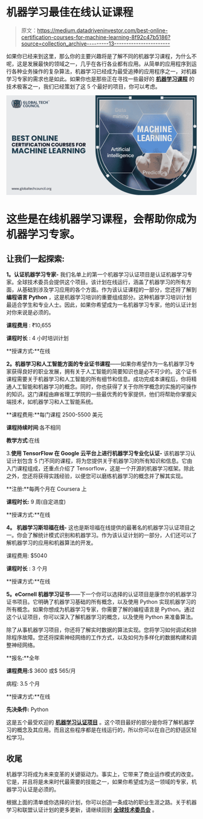 # 机器学习最佳在线认证课程

> 原文：<https://medium.datadriveninvestor.com/best-online-certification-courses-for-machine-learning-8f92c47b5186?source=collection_archive---------13----------------------->

如果你已经来到这里，那么你的主要兴趣将是了解不同的机器学习课程，为什么不呢，这是发展最快的领域之一，几乎在各行各业都有应用。从简单的应用程序到运行各种业务操作的复杂算法，机器学习已经成为最受追捧的应用程序之一，对机器学习专家的需求也是如此。如果你也是那些正在寻找一些最好的 [**机器学习课程**](https://www.globaltechcouncil.org/certifications/certified-machine-learning-expert/?utm_source=Article%20Submission&utm_medium=Off%20Page&utm_campaign=KM%2007%2F08%2F2020) 的技术极客之一，我们已经策划了这 5 个最好的项目，你可以考虑。

![](img/00b93e87506e4c31c5381be3c629178b.png)

# **这些是在线机器学习课程，会帮助你成为机器学习专家。**

## **让我们一起探索:**

**1。认证机器学习专家-** 我们名单上的第一个机器学习认证项目是认证机器学习专家。全球技术委员会提供这个项目。该计划在线运行，涵盖了机器学习的所有方面，从基础到涉及学习应用的各个方面。作为该认证课程的一部分，您还将了解到**编程语言 Python** ，这是机器学习培训的重要组成部分。这种机器学习培训计划最适合学生和专业人士。因此，如果你希望成为一名机器学习专家，他的认证计划对你来说是必须的。

**课程费用** : ₹10,655

**课程时长** : 4 小时培训计划

**授课方式:**在线

**2。机器学习和人工智能方面的专业证书课程**——如果你希望作为一名机器学习专家获得良好的职业发展，拥有关于人工智能的简要知识也是必不可少的。这个证书课程需要关于机器学习和人工智能的所有细节和信息。成功完成本课程后，你将精通人工智能和机器学习的概念。同时，你也获得了关于你所学概念的实施的可操作的知识。这门课程由麻省理工学院的一些最优秀的专家提供，他们将帮助你掌握尖端技术，如机器学习和人工智能系统。

**课程费用:**每门课程 2500-5500 美元

**课程持续时间**:各不相同

**教学方式**:在线

3.**使用 TensorFlow 在 Google 云平台上进行机器学习专业化认证-** 该机器学习认证计划包含 5 门不同的课程，将为您提供关于机器学习的所有知识和信息。它由入门课程组成，还重点介绍了 Tensorflow，这是一个开源的机器学习框架。除此之外，您还将获得实践经验，以便您可以磨练机器学习的概念并了解其实现。

**注册:**每两个月在 Coursera 上

**课程时长:** 9 周(自定进度)

**授课方式:**在线

**4。** **机器学习斯坦福在线-** 这也是斯坦福在线提供的最著名的机器学习认证项目之一。你会了解统计模式识别和机器学习。作为该认证计划的一部分，人们还可以了解机器学习的应用和机器算法的开发。

课程费用: $5040

**课程时长** : 3 个月

**授课方式:**在线

**5。eCornell 机器学习证书**——下一个你可以选择的认证项目是康奈尔的机器学习证书项目。它明确了机器学习基础的所有概念，以及使用 Python 实现机器学习的所有概念。如果你想成为机器学习专家，你需要了解的编程语言是 Python。通过这个认证项目，你可以深入了解机器学习的概念，以及使用 Python 来准备算法。

除了从事机器学习项目，你还将了解实时数据的算法实现。您将学习如何调试和排除程序故障。您还将探索神经网络的工作方式，以及如何为多样化的数据构建和调整神经网络。

**报名:**全年

**课程费用:**$ 3600 或$ 565/月

病程: 3.5 个月

**授课方式:**在线

**先决条件:** Python

这是五个最受欢迎的 [**机器学习认证项目**](https://www.globaltechcouncil.org/certifications/certified-machine-learning-expert/?utm_source=Article%20Submission&utm_medium=Off%20Page&utm_campaign=KM%2007%2F08%2F2020) 。这个项目最好的部分是你将了解机器学习的概念及其应用。而且这些程序都是在线运行的，所以你可以在自己的舒适区轻松学习。

## **收尾**

机器学习将成为未来变革的关键驱动力。事实上，它带来了商业运作模式的改变。它是，并且将是未来时代最需要的技能之一，如果你希望成为这一领域的专家，机器学习认证是必须的。

根据上面的清单或你选择的计划，你可以创造一条成功的职业生涯之路。关于机器学习和联盟认证计划的更多更新，请继续回到 [**全球技术委员会**](https://www.globaltechcouncil.org/?utm_source=Article%20Submission&utm_medium=Off%20Page&utm_campaign=KM%2007%2F08%2F2020) 。